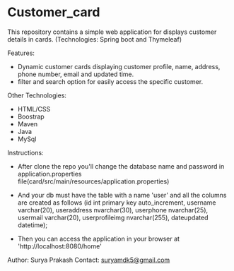 # Customer_card
This repository contains a simple web application for displays customer details in cards. 
(Technologies: Spring boot and Thymeleaf)

Features:
  - Dynamic customer cards displaying customer profile, name, address, phone number, email and updated time.
  - filter and search option for easily access the specific customer.

Other Technologies:
  - HTML/CSS
  - Boostrap
  - Maven
  - Java
  - MySql

Instructions:
  - After clone the repo you'll change the database name and password in application.properties file(card/src/main/resources/application.properties)
  - And your db must have the table with a name 'user' and all the columns are created as follows
 (id int primary key auto_increment,
 username varchar(20),
 useraddress nvarchar(30),
 userphone nvarchar(25),
 usermail varchar(20),
 userprofileimg nvarchar(255),
 dateupdated datetime);

  - Then you can access the application in your browser at 'http://localhost:8080/home'

Author: Surya Prakash
Contact: suryamdk5@gmail.com


